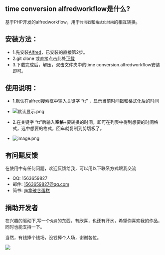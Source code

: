 ## time conversion alfredworkflow是什么?

基于PHP开发的alfredworkflow，用于`时间戳`和`格式化时间`的相互转换。

## 安装方法：

* 1.先安装[Alfred](https://www.alfredapp.com/)，已安装的直接第2步。
* 2.git clone 或直接点击此处[下载](https://github.com/kangzhi2016/time-conversion-alfredworkflow/releases)
* 3.下载完成后，解压，双击文件夹中的time conversion.alfredworkflow安装即可。

## 使用说明：

* 1.默认在alfred搜索框中输入关键字 “tt” ，显示当前时间戳和格式化后的时间

* ![默认显示.png](https://upload-images.jianshu.io/upload_images/2779581-c995ca509138de11.png?imageMogr2/auto-orient/strip%7CimageView2/2/w/640)

* 2.在关键字 “tt”后输入**空格**+要转换的时间，即可在列表中得到想要的时间格式，选中想要的格式，回车就复制到剪切板了。
 
* ![image.png](https://upload-images.jianshu.io/upload_images/2779581-398dcb0225a676ae.png?imageMogr2/auto-orient/strip%7CimageView2/2/w/640)

## 有问题反馈
在使用中有任何问题，欢迎反馈给我，可以用以下联系方式跟我交流

* QQ: 1563659827
* 邮件: 1563659827@qq.com
* 简书: [@拿破仑蛋糕](https://www.jianshu.com/u/ba651d19aa1f)

## 捐助开发者

在兴趣的驱动下,写一个`免费`的东西，有欣喜，也还有汗水，希望你喜欢我的作品，同时也能支持一下。

当然，有钱捧个钱场，没钱捧个人场，谢谢各位。

![](https://upload-images.jianshu.io/upload_images/2779581-7e20c11677ed4fff.png?imageMogr2/auto-orient/strip%7CimageView2/2/w/400)
